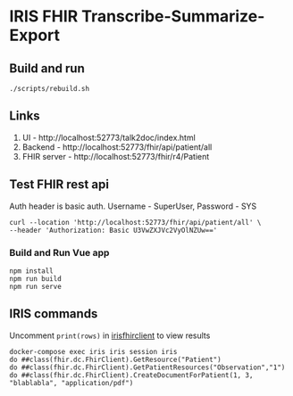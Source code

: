 # IRIS FHIR Transcribe-Summarize-Export

## Build and run
```
./scripts/rebuild.sh
```

## Links

1. UI - http://localhost:52773/talk2doc/index.html
2. Backend - http://localhost:52773/fhir/api/patient/all
3. FHIR server - http://localhost:52773/fhir/r4/Patient

## Test FHIR rest api

Auth header is basic auth. Username - SuperUser, Password - SYS

```
curl --location 'http://localhost:52773/fhir/api/patient/all' \
--header 'Authorization: Basic U3VwZXJVc2VyOlNZUw=='
```

### Build and Run Vue app

```
npm install
npm run build
npm run serve
```

## IRIS commands
Uncomment `print(rows)` in [irisfhirclient](src/python/irisfhirclient.py) to view results
```
docker-compose exec iris iris session iris
do ##class(fhir.dc.FhirClient).GetResource("Patient")
do ##class(fhir.dc.FhirClient).GetPatientResources("Observation","1")
do ##class(fhir.dc.FhirClient).CreateDocumentForPatient(1, 3, "blablabla", "application/pdf")
```